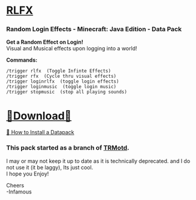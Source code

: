 # [RLFX]()  
### Random Login Effects - Minecraft: Java Edition - Data Pack  

__Get a Random Effect on Login!__   
Visual and Musical effects upon logging into a world!  

__Commands:__  
  
    /trigger rlfx  (Toggle Infinte Effects)  
    /trigger rfx  (Cycle thru visual effects)  
    /trigger loginrlfx  (toggle login effects)  
    /trigger loginmusic  (toggle login music)  
    /trigger stopmusic  (stop all playing sounds)  

# [🔗Download🔗](https://github.com/InfamousMusicify/RLFX/archive/refs/heads/master.zip)

[🔗 How to Install a Datapack](https://youtu.be/JHEjZlVlqGE)  

### This pack started as a branch of [TRMotd](https://github.com/InfamousMusicify/TRMotd).  
I may or may not keep it up to date as it is technically deprecated.  and I do not use it (it be laggy), Its just cool.  
I hope you Enjoy!  

Cheers  
-Infamous
